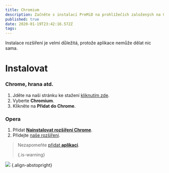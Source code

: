 ```yaml
---
title: Chromium
description: Začněte s instalací PreMiD na prohlížečích založených na Chromeiu
published: true
date: 2020-01-19T23:42:16.572Z
tags:
---
```


Instalace rozšíření je velmi důležitá, protože aplikace nemůže dělat nic sama.

# Instalovat
### Chrome, hrana atd.
1. Jděte na naši stránku ke stažení [kliknutím zde](https://premid.app/downloads).
2. Vyberte **Chromium**.
3. Klikněte na **Přidat do Chrome**.

### Opera
1. Přidat **[Nainstalovat rozšíření Chrome](https://addons.opera.com/en/extensions/details/install-chrome-extensions/)**.
2. Přidejte [naše rozšíření](https://premid.app/downloads).

> Nezapomeňte [přidat **aplikaci**](/install). 
> 
> {.is-warning}

![](https://img.icons8.com/color/2x/chrome.png) {.align-abstopright}